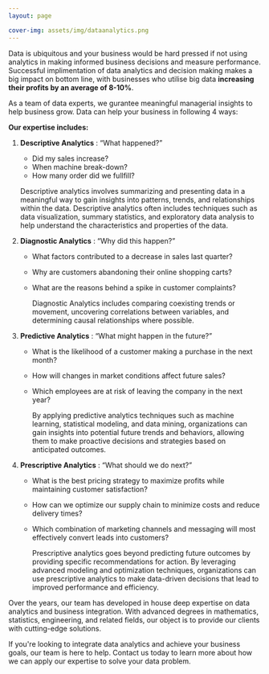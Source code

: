```yaml
---
layout: page

cover-img: assets/img/dataanalytics.png
---
```

Data is ubiquitous and your business would be hard pressed if not using analytics in making informed business decisions and measure performance. 
Successful implimentation of data analytics and decision making makes a big impact on bottom line, with businesses who utilise big data **increasing their profits by an average of 8-10%**. 

As a team of data experts, we gurantee meaningful managerial insights to help business grow. Data can help your business in following 4 ways: 

**Our expertise includes:**

1. **Descriptive Analytics** : “What happened?”
   - Did my sales increase?
   - When machine break-down?
   - How many order did we fullfill?
     
   Descriptive analytics involves summarizing and presenting data in a meaningful way to gain insights into patterns, trends, and relationships within the data. Descriptive     analytics often includes techniques such as data visualization, summary statistics, and exploratory data analysis to help understand the characteristics and properties of    the data.
   
2. **Diagnostic Analytics** : “Why did this happen?”
   - What factors contributed to a decrease in sales last quarter?
   - Why are customers abandoning their online shopping carts?
   - What are the reasons behind a spike in customer complaints?

     Diagnostic Analytics includes comparing coexisting trends or movement, uncovering correlations between variables, and determining causal relationships where possible.

5. **Predictive Analytics** : “What might happen in the future?”
   - What is the likelihood of a customer making a purchase in the next month?
   - How will changes in market conditions affect future sales?
   - Which employees are at risk of leaving the company in the next year?

     By applying predictive analytics techniques such as machine learning, statistical modeling, and data mining, organizations can gain insights into potential future trends and behaviors, allowing them to make proactive decisions and strategies based on anticipated outcomes.
   
7. **Prescriptive Analytics** : “What should we do next?”
   - What is the best pricing strategy to maximize profits while maintaining customer satisfaction?
   - How can we optimize our supply chain to minimize costs and reduce delivery times?
   - Which combination of marketing channels and messaging will most effectively convert leads into customers?

     Prescriptive analytics goes beyond predicting future outcomes by providing specific recommendations for action. By leveraging advanced modeling and optimization techniques, organizations can use prescriptive analytics to make data-driven decisions that lead to improved performance and efficiency.

Over the years, our team has developed in house deep expertise on data analytics and business integration. With advanced degrees in mathematics, statistics, engineering, and related fields, our object is to provide our clients with cutting-edge solutions.

If you're looking to integrate data analytics and achieve your business goals, our team is here to help. Contact us today to learn more about how we can apply our expertise to solve your data problem.

